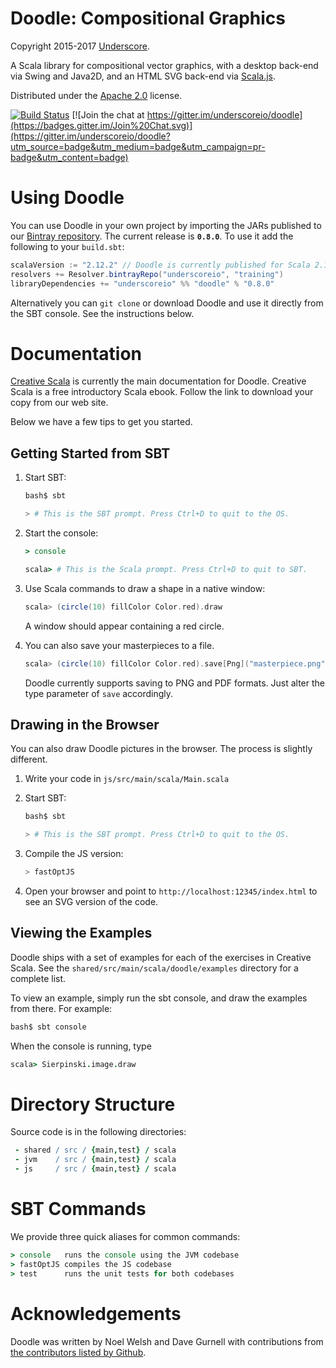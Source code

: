 # Doodle: Compositional Graphics

Copyright 2015-2017 [Underscore](http://underscore.io).

A Scala library for compositional vector graphics,
with a desktop back-end via Swing and Java2D,
and an HTML SVG back-end via [Scala.js](http://www.scala-js.org/).

Distributed under the [Apache 2.0](http://www.apache.org/licenses/LICENSE-2.0.txt) license.

[![Build Status](https://travis-ci.org/underscoreio/doodle.svg?branch=develop)](https://travis-ci.org/underscoreio/doodle)
[![Join the chat at https://gitter.im/underscoreio/doodle](https://badges.gitter.im/Join%20Chat.svg)](https://gitter.im/underscoreio/doodle?utm_source=badge&utm_medium=badge&utm_campaign=pr-badge&utm_content=badge)

# Using Doodle

You can use Doodle in your own project by importing the JARs published to our [Bintray repository][bintray-training]. The current release is **`0.8.0`**. To use it add the following to your `build.sbt`:

[bintray-training]: https://bintray.com/underscoreio/training/doodle

~~~ scala
scalaVersion := "2.12.2" // Doodle is currently published for Scala 2.12 only
resolvers += Resolver.bintrayRepo("underscoreio", "training")
libraryDependencies += "underscoreio" %% "doodle" % "0.8.0"
~~~

Alternatively you can `git clone` or download Doodle and use it directly from the SBT console. See the instructions below.

# Documentation

[Creative Scala][creative-scala] is currently the main documentation for Doodle. Creative Scala is a free introductory Scala ebook. Follow the link to download your copy from our web site.

[creative-scala]: http://underscore.io/training/courses/creative-scala

Below we have a few tips to get you started.

## Getting Started from SBT

1.  Start SBT:

    ~~~ bash
    bash$ sbt

    > # This is the SBT prompt. Press Ctrl+D to quit to the OS.
    ~~~

2.  Start the console:

    ~~~ coffee
    > console

    scala> # This is the Scala prompt. Press Ctrl+D to quit to SBT.
    ~~~

3.  Use Scala commands to draw a shape in a native window:

    ~~~ scala
    scala> (circle(10) fillColor Color.red).draw
    ~~~

    A window should appear containing a red circle.
    
4.  You can also save your masterpieces to a file.

    ~~~ scala
    scala> (circle(10) fillColor Color.red).save[Png]("masterpiece.png")
    ~~~
    
    Doodle currently supports saving to PNG and PDF formats. Just alter the type parameter of `save` accordingly.

## Drawing in the Browser

You can also draw Doodle pictures in the browser. The process is slightly different.

1.  Write your code in `js/src/main/scala/Main.scala`

2.  Start SBT:

    ~~~ bash
    bash$ sbt

    > # This is the SBT prompt. Press Ctrl+D to quit to the OS.
    ~~~

3.  Compile the JS version:

    ~~~ scala
    > fastOptJS
    ~~~

4.  Open your browser and point to `http://localhost:12345/index.html`
    to see an SVG version of the code.

## Viewing the Examples

Doodle ships with a set of examples for each of the exercises in Creative Scala.
See the `shared/src/main/scala/doodle/examples` directory for a complete list.

To view an example, simply run the sbt console, and draw the examples from there. For example:

~~~ bash
bash$ sbt console
~~~

When the console is running, type

~~~ coffee
scala> Sierpinski.image.draw
~~~

# Directory Structure

Source code is in the following directories:

~~~ coffee
 - shared / src / {main,test} / scala
 - jvm    / src / {main,test} / scala
 - js     / src / {main,test} / scala
~~~

# SBT Commands

We provide three quick aliases for common commands:

~~~ coffee
> console   runs the console using the JVM codebase
> fastOptJS compiles the JS codebase
> test      runs the unit tests for both codebases
~~~


# Acknowledgements

Doodle was written by Noel Welsh and Dave Gurnell with contributions from [the contributors listed by Github][github-contributors].

[github-contributors]: https://github.com/underscoreio/doodle/graphs/contributors
